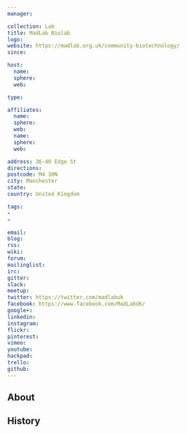 ```yaml
---
manager:

collection: Lab
title: MadLab Biolab
logo:
website: https://madlab.org.uk/community-biotechnology/
since:

host:
  name:
  sphere:
  web:

type:

affiliates:
  name:
  sphere:
  web:
  name:
  sphere:
  web:

address: 36-40 Edge St
directions:
postcode: M4 1HN
city: Manchester
state:
country: United Kingdom

tags:
-
-

email:
blog:
rss:
wiki:
forum:
mailinglist:
irc:
gitter:
slack:
meetup:
twitter: https://twitter.com/madlabuk
facebook: https://www.facebook.com/MadLabUK/
google+:
linkedin:
instagram:
flickr:
pinterest:
vimeo:
youtube:
hackpad:
trello:
github:
---
```


## About

## History
